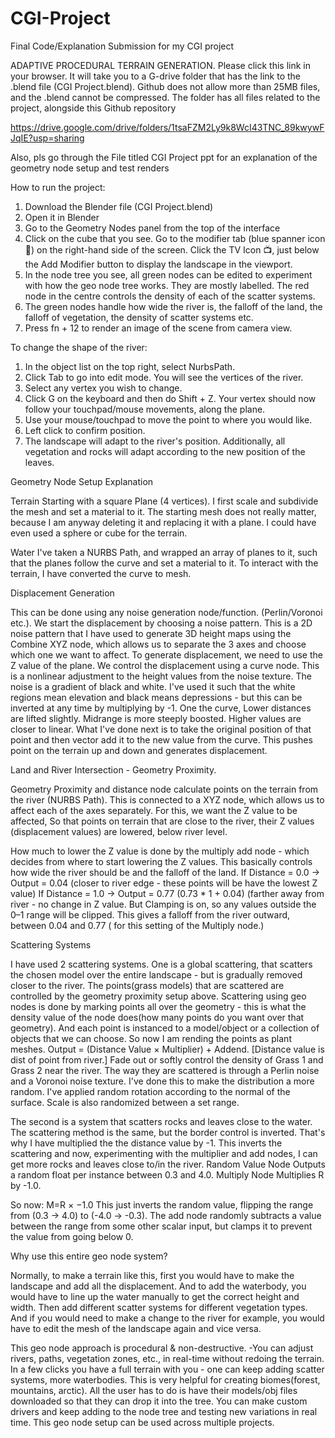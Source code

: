 # CGI-Project
Final Code/Explanation Submission for my CGI project

ADAPTIVE PROCEDURAL TERRAIN GENERATION.
Please click this link in your browser. It will take you to a G-drive folder that has the link to the .blend file (CGI Project.blend).
Github does not allow more than 25MB files, and the .blend cannot be compressed. The folder has all files related to the project, alongside this Github repository

https://drive.google.com/drive/folders/1tsaFZM2Ly9k8WcI43TNC_89kwywFJqIE?usp=sharing

Also, pls go through the File titled CGI Project ppt for an explanation of the geometry node setup and test renders

How to run the project:
1. Download the Blender file (CGI Project.blend)
2. Open it in Blender
3. Go to the Geometry Nodes panel from the top of the interface
4. Click on the cube that you see. Go to the modifier tab (blue spanner icon 🔧) on the right-hand side of the screen. Click the TV Icon 📺, just below the Add Modifier button to display the landscape in the viewport.
5. In the node tree you see, all green nodes can be edited to experiment with how the geo node tree works. They are mostly labelled. The red node in the centre controls the density of each of the scatter systems.
6. The green nodes handle how wide the river is, the falloff of the land, the falloff of vegetation, the density of scatter systems etc.
7. Press fn + 12 to render an image of the scene from camera view.

To change the shape of the river:
1. In the object list on the top right, select NurbsPath.
2. Click Tab to go into edit mode. You will see the vertices of the river.
3. Select any vertex you wish to change.
4. Click G on the keyboard and then do Shift + Z. Your vertex should now follow your touchpad/mouse movements, along the plane.
5. Use your mouse/touchpad to move the point to where you would like.
6. Left click to confirm position.
7. The landscape will adapt to the river's position. Additionally, all vegetation and rocks will adapt according to the new position of the leaves.





Geometry Node Setup Explanation

Terrain
Starting with a square Plane (4 vertices). I first scale and subdivide the mesh and set a material to it. The starting mesh does not really matter, because I am anyway deleting it and replacing it with a plane. I could have even used a sphere or cube for the terrain.

Water
I've taken a NURBS Path, and wrapped an array of planes to it, such that the planes follow the curve and set a material to it. To interact with the terrain, I have converted the curve to mesh. 


Displacement Generation

This can be done using any noise generation node/function. (Perlin/Voronoi etc.). We start the displacement by choosing a noise pattern. This is a 2D noise pattern that I have used to generate 3D height maps using the Combine XYZ node, which allows us to separate the 3 axes and choose which one we want to affect. To generate displacement, we need to use the Z value of the plane. We control the displacement using a curve node. This is a nonlinear adjustment to the height values from the noise texture. The noise is a gradient of black and white. I've used it such that the white regions mean elevation and black means depressions - but this can be inverted at any time by multiplying by -1.
One the curve, 
Lower distances are lifted slightly.
Midrange is more steeply boosted.
Higher values are closer to linear.
What I've done next is to take the original position of that point and then vector add it to the new value from the curve. This pushes point on the terrain up and down and generates displacement.


Land and River Intersection - Geometry Proximity.

Geometry Proximity and distance node calculate points on the terrain from the river (NURBS Path). This is connected to a XYZ node, which allows us to affect each of the axes separately. For this, we want the Z value to be affected, So that points on terrain that are close to the river, their Z values (displacement values) are lowered, below river level. 

How much to lower the Z value is done by the multiply add node - which decides from where to start lowering the Z values. This basically controls how wide the river should be and the falloff of the land.
If Distance = 0.0  → Output = 0.04 (closer to river edge - these points will be have the lowest Z value)
If Distance = 1.0  → Output = 0.77 (0.73 * 1 + 0.04) (farther away from river - no change in Z value.
But Clamping is on, so any values outside the 0–1 range will be clipped.
This gives a falloff from the river outward, between 0.04 and 0.77 ( for this setting of the Multiply node.)


Scattering Systems

I have used 2 scattering systems. 
One is a global scattering, that scatters the chosen model over the entire landscape - but is gradually removed closer to the river.
The points(grass models) that are scattered are controlled by the geometry proximity setup above. 
Scattering using geo nodes is done by marking points all over the geometry - this is what the density value of the node does(how many points do you want over that geometry). And each point is instanced to a model/object or a collection of objects that we can choose. So now I am rending the points as plant meshes. 
Output = (Distance Value × Multiplier) + Addend. [Distance value is dist of point from river.] 
Fade out or softly control the density of Grass 1 and Grass 2 near the river.
The way they are scattered is through a Perlin noise and a Voronoi noise texture. I've done this to make the distribution a more random. I've applied random rotation according to the normal of the surface. Scale is also randomized between a set range.

The second is a system that scatters rocks and leaves close to the water. The scattering method is the same, but the border control is inverted. That's why I have multiplied the the distance value by -1. This inverts the scattering and now, experimenting with the multiplier and add nodes, I can get more rocks and leaves close to/in the river. 
Random Value Node
Outputs a random float per instance between 0.3 and 4.0.
Multiply Node
Multiplies R by -1.0.

So now:
M=R × −1.0
This just inverts the random value, flipping the range from (0.3 → 4.0) to (-4.0 → -0.3).
The add node randomly subtracts a value between the range from some other scalar input, but clamps it to prevent the value from going below 0.

Why use this entire geo node system?

Normally, to make a terrain like this, first you would have to make the landscape and add all the displacement. And to add the waterbody, you would have to line up the water manually to get the correct height and width. Then add different scatter systems for different vegetation types. And if you would need to make a change to the river for example, you would have to edit the mesh of the landscape again and vice versa.

This geo node approach is procedural & non-destructive. -You can adjust rivers, paths, vegetation zones, etc., in real-time without redoing the terrain.
In a few clicks you have a full terrain with you - one can keep adding scatter systems, more waterbodies. This is very helpful for creating biomes(forest, mountains, arctic).
All the user has to do is have their models/obj files downloaded so that they can drop it into the tree.
You can make custom drivers and keep adding to the node tree and testing new variations in real time.
This geo node setup can be used across multiple projects.

